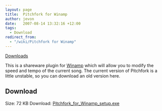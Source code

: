 ```yaml
---
layout: page
title:  Pitchfork for Winamp
author: jevon
date:   2007-08-14 13:32:16 +12:00
tags:
  - Download
redirect_from:
  - "/wiki/Pitchfork for Winamp"
---
```


[Downloads](Downloads.md)

This is a shareware plugin for [Winamp](Winamp.md) which will allow you to modify the speed and tempo of the current song. The current version of Pitchfork is a little unstable, so you can download an old version here.

## Download
Size: 72 KB
Download: <a href="/files/Pitchfork_for_Winamp_setup.exe">Pitchfork_for_Winamp_setup.exe</a>
